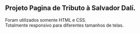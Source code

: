 ## Projeto Pagina de Tributo à Salvador Dalí.
Foram utilizados somente HTML e CSS. <br/>
Totalmente responsivo para diferentes tamanhos de telas. <br/>
